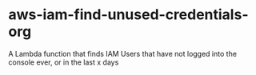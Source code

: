# aws-iam-find-unused-credentials-org
A Lambda function that finds IAM Users that have not logged into the console ever, or in the last x days
